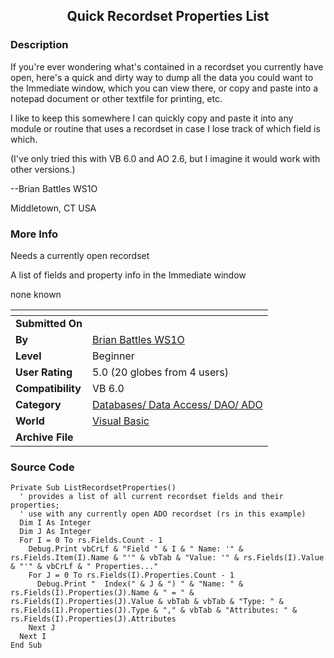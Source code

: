 ﻿<div align="center">

## Quick Recordset Properties List


</div>

### Description

If you're ever wondering what's contained in a recordset you currently have open, here's a quick and dirty way to dump all the data you could want to the Immediate window, which you can view there, or copy and paste into a notepad document or other textfile for printing, etc.

I like to keep this somewhere I can quickly copy and paste it into any module or routine that uses a recordset in case I lose track of which field is which.

(I've only tried this with VB 6.0 and AO 2.6, but I imagine it would work with other versions.)

--Brian Battles WS1O

Middletown, CT USA
 
### More Info
 
Needs a currently open recordset

A list of fields and property info in the Immediate window

none known


<span>             |<span>
---                |---
**Submitted On**   |
**By**             |[Brian Battles WS1O](https://github.com/Planet-Source-Code/PSCIndex/blob/master/ByAuthor/brian-battles-ws1o.md)
**Level**          |Beginner
**User Rating**    |5.0 (20 globes from 4 users)
**Compatibility**  |VB 6\.0
**Category**       |[Databases/ Data Access/ DAO/ ADO](https://github.com/Planet-Source-Code/PSCIndex/blob/master/ByCategory/databases-data-access-dao-ado__1-6.md)
**World**          |[Visual Basic](https://github.com/Planet-Source-Code/PSCIndex/blob/master/ByWorld/visual-basic.md)
**Archive File**   |[](https://github.com/Planet-Source-Code/brian-battles-ws1o-quick-recordset-properties-list__1-21365/archive/master.zip)





### Source Code

```
Private Sub ListRecordsetProperties()
  ' provides a list of all current recordset fields and their properties;
  ' use with any currently open ADO recordset (rs in this example)
  Dim I As Integer
  Dim J As Integer
  For I = 0 To rs.Fields.Count - 1
    Debug.Print vbCrLf & "Field " & I & " Name: '" & rs.Fields.Item(I).Name & "'" & vbTab & "Value: '" & rs.Fields(I).Value & "'" & vbCrLf & " Properties..."
    For J = 0 To rs.Fields(I).Properties.Count - 1
      Debug.Print "  Index(" & J & ") " & "Name: " & rs.Fields(I).Properties(J).Name & " = " & rs.Fields(I).Properties(J).Value & vbTab & vbTab & "Type: " & rs.Fields(I).Properties(J).Type & "," & vbTab & "Attributes: " & rs.Fields(I).Properties(J).Attributes
    Next J
  Next I
End Sub
```

